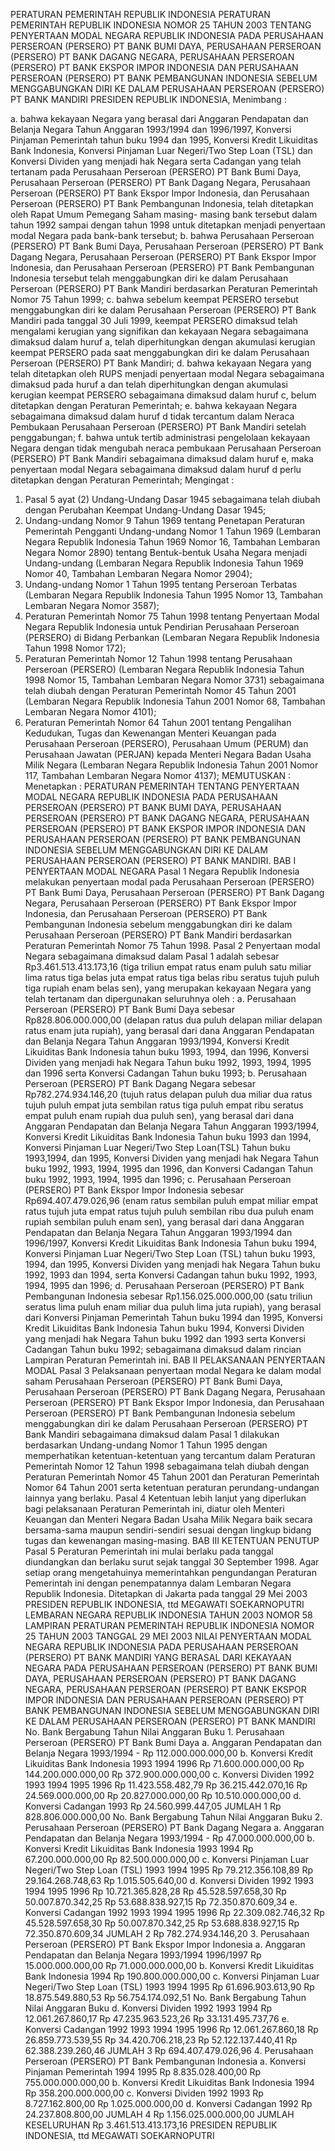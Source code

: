 PERATURAN PEMERINTAH REPUBLIK INDONESIA PERATURAN PEMERINTAH REPUBLIK INDONESIA NOMOR 25 TAHUN 2003 TENTANG PENYERTAAN MODAL NEGARA REPUBLIK INDONESIA PADA PERUSAHAAN PERSEROAN (PERSERO) PT BANK BUMI DAYA, PERUSAHAAN PERSEROAN (PERSERO) PT BANK DAGANG NEGARA, PERUSAHAAN PERSEROAN (PERSERO) PT BANK EKSPOR IMPOR INDONESIA DAN PERUSAHAAN PERSEROAN (PERSERO) PT BANK PEMBANGUNAN INDONESIA SEBELUM MENGGABUNGKAN DIRI KE DALAM PERUSAHAAN PERSEROAN (PERSERO) PT BANK MANDIRI PRESIDEN REPUBLIK INDONESIA,
Menimbang :

a. bahwa kekayaan Negara yang berasal dari Anggaran Pendapatan dan Belanja Negara Tahun Anggaran 1993/1994 dan 1996/1997, Konversi Pinjaman Pemerintah tahun buku 1994 dan 1995, Konversi Kredit Likuiditas Bank Indonesia, Konversi Pinjaman Luar Negeri/Two Step Loan (TSL) dan Konversi Dividen yang menjadi hak Negara serta Cadangan yang telah tertanam pada Perusahaan Perseroan (PERSERO) PT Bank Bumi Daya, Perusahaan Perseroan (PERSERO) PT Bank Dagang Negara, Perusahaan Perseroan (PERSERO) PT Bank Ekspor Impor Indonesia, dan Perusahaan Perseroan (PERSERO) PT Bank Pembangunan Indonesia, telah ditetapkan oleh Rapat Umum Pemegang Saham masing- masing bank tersebut dalam tahun 1992 sampai dengan tahun 1998 untuk ditetapkan menjadi penyertaan modal Negara pada bank-bank tersebut;
b. bahwa Perusahaan Perseroan (PERSERO) PT Bank Bumi Daya, Perusahaan Perseroan (PERSERO) PT Bank Dagang Negara, Perusahaan Perseroan (PERSERO) PT Bank Ekspor Impor Indonesia, dan Perusahaan Perseroan (PERSERO) PT Bank Pembangunan Indonesia tersebut telah menggabungkan diri ke dalam Perusahaan Perseroan (PERSERO) PT Bank Mandiri berdasarkan Peraturan Pemerintah Nomor 75 Tahun 1999;
c. bahwa sebelum keempat PERSERO tersebut menggabungkan diri ke dalam Perusahaan Perseroan (PERSERO) PT Bank Mandiri pada tanggal 30 Juli 1999, keempat PERSERO dimaksud telah mengalami kerugian yang signifikan dan kekayaan Negara sebagaimana dimaksud dalam huruf a, telah diperhitungkan dengan akumulasi kerugian keempat PERSERO pada saat menggabungkan diri ke dalam Perusahaan Perseroan (PERSERO) PT Bank Mandiri;
d. bahwa kekayaan Negara yang telah ditetapkan oleh RUPS menjadi penyertaan modal Negara sebagaimana dimaksud pada huruf a dan telah diperhitungkan dengan akumulasi kerugian keempat PERSERO sebagaimana dimaksud dalam huruf c, belum ditetapkan dengan Peraturan Pemerintah;
e. bahwa kekayaan Negara sebagaimana dimaksud dalam huruf d tidak tercantum dalam Neraca Pembukaan Perusahaan Perseroan (PERSERO) PT Bank Mandiri setelah penggabungan;
f. bahwa untuk tertib administrasi pengelolaan kekayaan Negara dengan tidak mengubah neraca pembukaan Perusahaan Perseroan (PERSERO) PT Bank Mandiri sebagaimana dimaksud dalam huruf e, maka penyertaan modal Negara sebagaimana dimaksud dalam huruf d perlu ditetapkan dengan Peraturan Pemerintah;
Mengingat :

1. Pasal 5 ayat (2) Undang-Undang Dasar 1945 sebagaimana telah diubah dengan Perubahan Keempat Undang-Undang Dasar 1945;
2. Undang-undang Nomor 9 Tahun 1969 tentang Penetapan Peraturan Pemerintah Pengganti Undang-undang Nomor 1 Tahun 1969 (Lembaran Negara Republik Indonesia Tahun 1969 Nomor 16, Tambahan Lembaran Negara Nomor 2890) tentang Bentuk-bentuk Usaha Negara menjadi Undang-undang (Lembaran Negara Republik Indonesia Tahun 1969 Nomor 40, Tambahan Lembaran Negara Nomor 2904);
3. Undang-undang Nomor 1 Tahun 1995 tentang Perseroan Terbatas (Lembaran Negara Republik Indonesia Tahun 1995 Nomor 13, Tambahan Lembaran Negara Nomor 3587);
4. Peraturan Pemerintah Nomor 75 Tahun 1998 tentang Penyertaan Modal Negara Republik Indonesia untuk Pendirian Perusahaan Perseroan (PERSERO) di Bidang Perbankan (Lembaran Negara Republik Indonesia Tahun 1998 Nomor 172);
5. Peraturan Pemerintah Nomor 12 Tahun 1998 tentang Perusahaan Perseroan (PERSERO) (Lembaran Negara Republik Indonesia Tahun 1998 Nomor 15, Tambahan Lembaran Negara Nomor 3731) sebagaimana telah diubah dengan Peraturan Pemerintah Nomor 45 Tahun 2001 (Lembaran Negara Republik Indonesia Tahun 2001 Nomor 68, Tambahan Lembaran Negara Nomor 4101);
6. Peraturan Pemerintah Nomor 64 Tahun 2001 tentang Pengalihan Kedudukan, Tugas dan Kewenangan Menteri Keuangan pada Perusahaan Perseroan (PERSERO), Perusahaan Umum (PERUM) dan Perusahaan Jawatan (PERJAN) kepada Menteri Negara Badan Usaha Milik Negara (Lembaran Negara Republik Indonesia Tahun 2001 Nomor 117, Tambahan Lembaran Negara Nomor 4137);
MEMUTUSKAN :
 Menetapkan : PERATURAN PEMERINTAH TENTANG PENYERTAAN MODAL NEGARA REPUBLIK INDONESIA PADA PERUSAHAAN PERSEROAN (PERSERO) PT BANK BUMI DAYA, PERUSAHAAN PERSEROAN (PERSERO) PT BANK DAGANG NEGARA, PERUSAHAAN PERSEROAN (PERSERO) PT BANK EKSPOR IMPOR INDONESIA DAN PERUSAHAAN PERSEROAN (PERSERO) PT BANK PEMBANGUNAN INDONESIA SEBELUM MENGGABUNGKAN DIRI KE DALAM PERUSAHAAN PERSEROAN (PERSERO) PT BANK MANDIRI.
BAB I PENYERTAAN MODAL NEGARA
Pasal 1
Negara Republik Indonesia melakukan penyertaan modal pada Perusahaan Perseroan (PERSERO) PT Bank Bumi Daya, Perusahaan Perseroan (PERSERO) PT Bank Dagang Negara, Perusahaan Perseroan (PERSERO) PT Bank Ekspor Impor Indonesia, dan Perusahaan Perseroan (PERSERO) PT Bank Pembangunan Indonesia sebelum menggabungkan diri ke dalam Perusahaan Perseroan (PERSERO) PT Bank Mandiri berdasarkan Peraturan Pemerintah Nomor 75 Tahun 1998.
Pasal 2
Penyertaan modal Negara sebagaimana dimaksud dalam Pasal 1 adalah sebesar Rp3.461.513.413.173,16 (tiga triliun empat ratus enam puluh satu miliar lima ratus tiga belas juta empat ratus tiga belas ribu seratus tujuh puluh tiga rupiah enam belas sen), yang merupakan kekayaan Negara yang telah tertanam dan dipergunakan seluruhnya oleh :
a. Perusahaan Perseroan (PERSERO) PT Bank Bumi Daya sebesar Rp828.806.000.000,00 (delapan ratus dua puluh delapan miliar delapan ratus enam juta rupiah), yang berasal dari dana Anggaran Pendapatan dan Belanja Negara Tahun Anggaran 1993/1994, Konversi Kredit Likuiditas Bank Indonesia tahun buku 1993, 1994, dan 1996, Konversi Dividen yang menjadi hak Negara Tahun buku 1992, 1993, 1994, 1995 dan 1996 serta Konversi Cadangan Tahun buku 1993;
b. Perusahaan Perseroan (PERSERO) PT Bank Dagang Negara sebesar Rp782.274.934.146,20 (tujuh ratus delapan puluh dua miliar dua ratus tujuh puluh empat juta sembilan ratus tiga puluh empat ribu seratus empat puluh enam rupiah dua puluh sen), yang berasal dari dana Anggaran Pendapatan dan Belanja Negara Tahun Anggaran 1993/1994, Konversi Kredit Likuiditas Bank Indonesia Tahun buku 1993 dan 1994, Konversi Pinjaman Luar Negeri/Two Step Loan(TSL) Tahun buku 1993,1994, dan 1995, Konversi Dividen yang menjadi hak Negara Tahun buku 1992, 1993, 1994, 1995 dan 1996, dan Konversi Cadangan Tahun buku 1992, 1993, 1994, 1995 dan 1996;
c. Perusahaan Perseroan (PERSERO) PT Bank Ekspor Impor Indonesia sebesar Rp694.407.479.026,96 (enam ratus sembilan puluh empat miliar empat ratus tujuh juta empat ratus tujuh puluh sembilan ribu dua puluh enam rupiah sembilan puluh enam sen), yang berasal dari dana Anggaran Pendapatan dan Belanja Negara Tahun Anggaran 1993/1994 dan 1996/1997, Konversi Kredit Likuiditas Bank Indonesia Tahun buku 1994, Konversi Pinjaman Luar Negeri/Two Step Loan (TSL) tahun buku 1993, 1994, dan 1995, Konversi Dividen yang menjadi hak Negara Tahun buku 1992, 1993 dan 1994, serta Konversi Cadangan tahun buku 1992, 1993, 1994, 1995 dan 1996;
d. Perusahaan Perseroan (PERSERO) PT Bank Pembangunan Indonesia sebesar Rp1.156.025.000.000,00 (satu triliun seratus lima puluh enam miliar dua puluh lima juta rupiah), yang berasal dari Konversi Pinjaman Pemerintah Tahun buku 1994 dan 1995, Konversi Kredit Likuiditas Bank Indonesia Tahun buku 1994, Konversi Dividen yang menjadi hak Negara Tahun buku 1992 dan 1993 serta Konversi Cadangan Tahun buku 1992; sebagaimana dimaksud dalam rincian Lampiran Peraturan Pemerintah ini.
BAB II PELAKSANAAN PENYERTAAN MODAL
Pasal 3
Pelaksanaan penyertaan modal Negara ke dalam modal saham Perusahaan Perseroan (PERSERO) PT Bank Bumi Daya, Perusahaan Perseroan (PERSERO) PT Bank Dagang Negara, Perusahaan Perseroan (PERSERO) PT Bank Ekspor Impor Indonesia, dan Perusahaan Perseroan (PERSERO) PT Bank Pembangunan Indonesia sebelum menggabungkan diri ke dalam Perusahaan Perseroan (PERSERO) PT Bank Mandiri sebagaimana dimaksud dalam Pasal 1 dilakukan berdasarkan Undang-undang Nomor 1 Tahun 1995 dengan memperhatikan ketentuan-ketentuan yang tercantum dalam Peraturan Pemerintah Nomor 12 Tahun 1998 sebagaimana telah diubah dengan Peraturan Pemerintah Nomor 45 Tahun 2001 dan Peraturan Pemerintah Nomor 64 Tahun 2001 serta ketentuan peraturan perundang-undangan lainnya yang berlaku.
Pasal 4
Ketentuan lebih lanjut yang diperlukan bagi pelaksanaan Peraturan Pemerintah ini, diatur oleh Menteri Keuangan dan Menteri Negara Badan Usaha Milik Negara baik secara bersama-sama maupun sendiri-sendiri sesuai dengan lingkup bidang tugas dan kewenangan masing-masing.
BAB III KETENTUAN PENUTUP
Pasal 5
Peraturan Pemerintah ini mulai berlaku pada tanggal diundangkan dan berlaku surut sejak tanggal 30 September 1998.
Agar setiap orang mengetahuinya memerintahkan pengundangan Peraturan Pemerintah ini dengan penempatannya dalam Lembaran Negara Republik Indonesia. Ditetapkan di Jakarta pada tanggal 29 Mei 2003 PRESIDEN REPUBLIK INDONESIA, ttd MEGAWATI SOEKARNOPUTRI LEMBARAN NEGARA REPUBLIK INDONESIA TAHUN 2003 NOMOR 58 LAMPIRAN PERATURAN PEMERINTAH REPUBLIK INDONESIA NOMOR 25 TAHUN 2003 TANGGAL 29 MEI 2003 NILAI PENYERTAAN MODAL NEGARA REPUBLIK INDONESIA PADA PERUSAHAAN PERSEROAN (PERSERO) PT BANK MANDIRI YANG BERASAL DARI KEKAYAAN NEGARA PADA PERUSAHAAN PERSEROAN (PERSERO) PT BANK BUMI DAYA, PERUSAHAAN PERSEROAN (PERSERO) PT BANK DAGANG NEGARA, PERUSAHAAN PERSEROAN (PERSERO) PT BANK EKSPOR IMPOR INDONESIA DAN PERUSAHAAN PERSEROAN (PERSERO) PT BANK PEMBANGUNAN INDONESIA SEBELUM MENGGABUNGKAN DIRI KE DALAM PERUSAHAAN PERSEROAN (PERSERO) PT BANK MANDIRI No. Bank Bergabung Tahun Nilai Anggaran Buku 1. Perusahaan Perseroan (PERSERO) PT Bank Bumi Daya a. Anggaran Pendapatan dan Belanja Negara 1993/1994 - Rp 112.000.000.000,00 b. Konversi Kredit Likuiditas Bank Indonesia 1993 1994 1996 Rp 71.600.000.000,00 Rp 144.200.000.000,00 Rp 372.900.000.000,00 c. Konversi Dividen 1992 1993 1994 1995 1996 Rp 11.423.558.482,79 Rp 36.215.442.070,16 Rp 24.569.000.000,00 Rp 20.827.000.000,00 Rp 10.510.000.000,00 d. Konversi Cadangan 1993 Rp 24.560.999.447,05 JUMLAH 1 Rp 828.806.000.000,00 No. Bank Bergabung Tahun Nilai Anggaran Buku 2. Perusahaan Perseroan (PERSERO) PT Bank Dagang Negara a. Anggaran Pendapatan dan Belanja Negara 1993/1994 - Rp 47.000.000.000,00 b. Konversi Kredit Likuiditas Bank Indonesia 1993 1994 Rp 67.200.000.000,00 Rp 82.500.000.000,00 c. Konversi Pinjaman Luar Negeri/Two Step Loan (TSL) 1993 1994 1995 Rp 79.212.356.108,89 Rp 29.164.268.748,63 Rp 1.015.505.640,00 d. Konversi Dividen 1992 1993 1994 1995 1996 Rp 10.721.365.828,28 Rp 45.528.597.658,30 Rp 50.007.870.342,25 Rp 53.688.838.927,15 Rp 72.350.870.609,34 e. Konversi Cadangan 1992 1993 1994 1995 1996 Rp 22.309.082.746,32 Rp 45.528.597.658,30 Rp 50.007.870.342,25 Rp 53.688.838.927,15 Rp 72.350.870.609,34 JUMLAH 2 Rp 782.274.934.146,20 3. Perusahaan Perseroan (PERSERO) PT Bank Ekspor Impor Indonesia a. Anggaran Pendapatan dan Belanja Negara 1993/1994 1996/1997 Rp 15.000.000.000,00 Rp 71.000.000.000,00 b. Konversi Kredit Likuiditas Bank Indonesia 1994 Rp 190.800.000.000,00 c. Konversi Pinjaman Luar Negeri/Two Step Loan (TSL) 1993 1994 1995 Rp 61.696.903.613,90 Rp 18.875.549.880,53 Rp 56.754.174.092,51 No. Bank Bergabung Tahun Nilai Anggaran Buku d. Konversi Dividen 1992 1993 1994 Rp 12.061.267.860,17 Rp 47.235.963.523,26 Rp 33.131.495.737,76 e. Konversi Cadangan 1992 1993 1994 1995 1996 Rp 12.061.267.860,18 Rp 26.859.773.539,55 Rp 34.420.706.218,23 Rp 52.122.137.440,41 Rp 62.388.239.260,46 JUMLAH 3 Rp 694.407.479.026,96 4. Perusahaan Perseroan (PERSERO) PT Bank Pembangunan Indonesia a. Konversi Pinjaman Pemerintah 1994 1995 Rp 8.835.028.400,00 Rp 755.000.000.000,00 b. Konversi Kredit Likuiditas Bank Indonesia 1994 Rp 358.200.000.000,00 c. Konversi Dividen 1992 1993 Rp 8.727.162.800,00 Rp 1.025.000.000,00 d. Konversi Cadangan 1992 Rp 24.237.808.800,00 JUMLAH 4 Rp 1.156.025.000.000,00 JUMLAH KESELURUHAN Rp 3.461.513.413.173,16 PRESIDEN REPUBLIK INDONESIA, ttd MEGAWATI SOEKARNOPUTRI